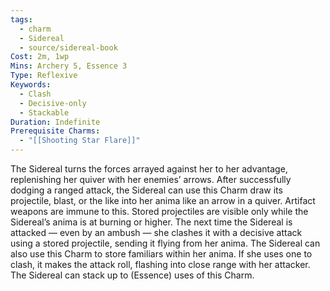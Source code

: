 ```yaml
---
tags:
  - charm
  - Sidereal
  - source/sidereal-book
Cost: 2m, 1wp
Mins: Archery 5, Essence 3
Type: Reflexive
Keywords:
  - Clash
  - Decisive-only
  - Stackable
Duration: Indefinite
Prerequisite Charms:
  - "[[Shooting Star Flare]]"
---
```

The Sidereal turns the forces arrayed against her to her advantage, replenishing her quiver with her enemies’ arrows. After successfully dodging a ranged attack, the Sidereal can use this Charm draw its projectile, blast, or the like into her anima like an arrow in a quiver. Artifact weapons are immune to this. Stored projectiles are visible only while the Sidereal’s anima is at burning or higher. The next time the Sidereal is attacked — even by an ambush — she clashes it with a decisive attack using a stored projectile, sending it flying from her anima. The Sidereal can also use this Charm to store familiars within her anima. If she uses one to clash, it makes the attack roll, flashing into close range with her attacker. The Sidereal can stack up to (Essence) uses of this Charm.